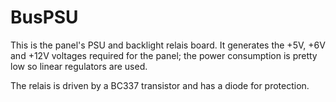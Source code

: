 # BusPSU

This is the panel's PSU and backlight relais board. It generates the +5V, +6V and +12V voltages required for the panel; the power consumption is pretty low so linear regulators are used.

The relais is driven by a BC337 transistor and has a diode for protection.
